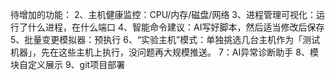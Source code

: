 待增加的功能：
2、主机健康监控：CPU/内存/磁盘/网络
3、进程管理可视化：运行了什么进程，在什么端口
4、智能命令建议：AI写好脚本，然后适当修改后保存
5、批量变更模拟器：预执行
6、“实验主机”模式：单独挑选几台主机作为「测试机器」，先在这些主机上执行，没问题再大规模推送。
7：AI异常诊断助手
8、模块自定义展示
9、git项目部署